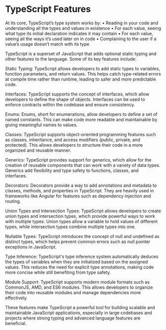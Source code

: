 # TypeScript Features

At its core, TypeScript’s type system works by:
• Reading in your code and understanding all the types and values in existence
• For each value, seeing what type its initial declaration indicates it may contain
• For each value, seeing all the ways it’s used later on in code
• Complaining to the user if a value’s usage doesn’t match with its type

TypeScript is a superset of JavaScript that adds optional static typing and other features to the language. Some of its key features include:

Static Typing: TypeScript allows developers to add static types to variables, function parameters, and return values. This helps catch type-related errors at compile time rather than runtime, leading to safer and more predictable code.

Interfaces: TypeScript supports the concept of interfaces, which allow developers to define the shape of objects. Interfaces can be used to enforce contracts within the codebase and ensure consistency.

Enums: Enums, short for enumerations, allow developers to define a set of named constants. This can make code more readable and maintainable by giving meaningful names to values.

Classes: TypeScript supports object-oriented programming features such as classes, inheritance, and access modifiers (public, private, and protected). This allows developers to structure their code in a more organized and reusable manner.

Generics: TypeScript provides support for generics, which allow for the creation of reusable components that can work with a variety of data types. Generics add flexibility and type safety to functions, classes, and interfaces.

Decorators: Decorators provide a way to add annotations and metadata to classes, methods, and properties in TypeScript. They are heavily used in frameworks like Angular for features such as dependency injection and routing.

Union Types and Intersection Types: TypeScript allows developers to create union types and intersection types, which provide powerful ways to work with multiple types. Union types allow a variable to hold values of different types, while intersection types combine multiple types into one.

Nullable Types: TypeScript introduces the concept of null and undefined as distinct types, which helps prevent common errors such as null pointer exceptions in JavaScript.

Type Inference: TypeScript's type inference system automatically deduces the types of variables when they are initialized based on the assigned values. This reduces the need for explicit type annotations, making code more concise while still benefiting from type safety.

Module Support: TypeScript supports modern module formats such as CommonJS, AMD, and ES6 modules. This allows developers to organize their code into reusable modules and manage dependencies more effectively.

These features make TypeScript a powerful tool for building scalable and maintainable JavaScript applications, especially in large codebases and projects where strong typing and advanced language features are beneficial.
